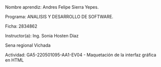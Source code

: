 Nombre aprendiz: Andres Felipe Sierra Yepes.

Programa: ANALISIS Y DESARROLLO DE SOFTWARE.

Ficha:  2834862

Instructor(a): Ing. Sonia Hosten Diaz

Sena regional Vichada

Actividad: GA5-220501095-AA1-EV04 - Maquetación de la interfaz gráfica en HTML